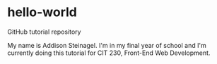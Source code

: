 # hello-world
GitHub tutorial repository

My name is Addison Steinagel.  I'm in my final year of school and I'm currently doing this tutorial for CIT 230, Front-End Web Development.
